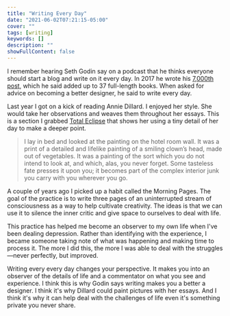 ```yaml
---
title: "Writing Every Day"
date: "2021-06-02T07:21:15-05:00"
cover: ""
tags: [writing]
keywords: []
description: ""
showFullContent: false
---
```


I remember hearing Seth Godin say on a podcast that he thinks everyone should start a blog and write on it every day. In 2017 he wrote his [7,000th post](https://seths.blog/2017/11/this-is-post-7000/), which he said added up to 37 full-length books. When asked for advice on becoming a better designer, he said to write every day.

Last year I got on a kick of reading Annie Dillard. I enjoyed her style. She would take her observations and weaves them throughout her essays. This is a section I grabbed [Total Eclipse](https://www.theatlantic.com/science/archive/2017/08/annie-dillards-total-eclipse/536148/) that shows her using a tiny detail of her day to make a deeper point.

> I lay in bed and looked at the painting on the hotel room wall. It was a print of a detailed and lifelike painting of a smiling clown’s head, made out of vegetables. It was a painting of the sort which you do not intend to look at, and which, alas, you never forget. Some tasteless fate presses it upon you; it becomes part of the complex interior junk you carry with you wherever you go.

A couple of years ago I picked up a habit called the Morning Pages. The goal of the practice is to write three pages of an uninterrupted stream of consciousness as a way to help cultivate creativity. The ideas is that we can use it to silence the inner critic and give space to ourselves to deal with life.

This practice has helped me become an observer to my own life when I've been dealing depression. Rather than identifying with the experience, I became someone taking note of what was happening and making time to process it. The more I did this, the more I was able to deal with the struggles—never perfectly, but improved.

Writing every every day changes your perspective. It makes you into an observer of the details of life and a commentator on what you see and experience. I think this is why Godin says writing makes you a better a designer. I think it's why Dillard could paint pictures with her essays. And I think it's why it can help deal with the challenges of life even it's something private you never share.